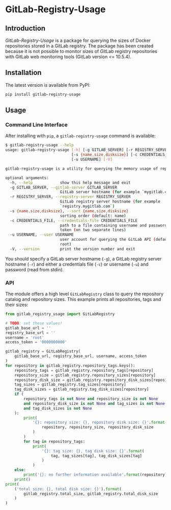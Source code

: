 # GitLab-Registry-Usage

## Introduction

*GitLab-Registry-Usage* is a package for querying the sizes of Docker repositories stored in a GitLab registry. The
package has been created because it is not possible to monitor sizes of GitLab registry repositories with GitLab web
monitoring tools (GitLab version <= 10.5.4).

## Installation

The latest version is available from PyPI:

```bash
pip install gitlab-registry-usage
```

## Usage

### Command Line Interface

After installing with `pip`, a `gitlab-registry-usage` command is available:

```bash
$ gitlab-registry-usage --help
usage: gitlab-registry-usage [-h] [-g GITLAB_SERVER] [-r REGISTRY_SERVER]
                             [-s {name,size,disksize}] [-c CREDENTIALS_FILE]
                             [-u USERNAME] [-V]

gitlab-registry-usage is a utility for querying the memory usage of repositories in a GitLab registry.

optional arguments:
  -h, --help            show this help message and exit
  -g GITLAB_SERVER, --gitlab-server GITLAB_SERVER
                        GitLab server hostname (for example `mygitlab.com`)
  -r REGISTRY_SERVER, --registry-server REGISTRY_SERVER
                        GitLab registry server hostname (for example
                        `registry.mygitlab.com`)
  -s {name,size,disksize}, --sort {name,size,disksize}
                        sorting order (default: name)
  -c CREDENTIALS_FILE, --credentials-file CREDENTIALS_FILE
                        path to a file containing username and password/access
                        token (on two separate lines)
  -u USERNAME, --user USERNAME
                        user account for querying the GitLab API (default:
                        root)
  -V, --version         print the version number and exit
```

You should specify a GitLab server hostname (`-g`), a GitLab registry server hostname (`-r`) and either a credentials
file (`-c`) or username (`-u`) and password (read from stdin).

### API

The module offers a high level `GitLabRegistry` class to query the repository catalog and repository sizes. This example
prints all repositories, tags and their sizes:

```python
from gitlab_registry_usage import GitLabRegistry

# TODO: set these values!
gitlab_base_url = ''
registry_base_url = ''
username = 'root'
access_token = '0000000000'

gitlab_registry = GitLabRegistry(
    gitlab_base_url, registry_base_url, username, access_token
)
for repository in gitlab_registry.repository_tags.keys():
    repository_tags = gitlab_registry.repository_tags[repository]
    repository_size = gitlab_registry.repository_sizes[repository]
    repository_disk_size = gitlab_registry.repository_disk_sizes[repository]
    tag_sizes = gitlab_registry.tag_sizes[repository]
    tag_disk_sizes = gitlab_registry.tag_disk_sizes[repository]
    if (
        repository_tags is not None and repository_size is not None
        and repository_disk_size is not None and tag_sizes is not None
        and tag_disk_sizes is not None
    ):
        print(
            '{}: repository size: {}, repository disk size: {}'.format(
                repository, repository_size, repository_disk_size
            )
        )
        for tag in repository_tags:
            print(
                '{}: tag size: {}, tag disk size: {}'.format(
                    tag, tag_sizes[tag], tag_disk_sizes[tag]
                )
            )
    else:
        print('{}: no further information available'.format(repository))
    print()
print(
    ('total size: {}, total disk size: {}').format(
        gitlab_registry.total_size, gitlab_registry.total_disk_size
    )
)
```
